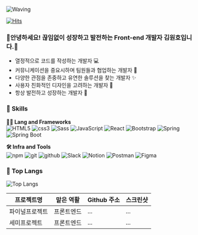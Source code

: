 <!-- Header -->
![Waving](https://capsule-render.vercel.app/api?type=waving&height=300&color=gradient&text=Front-end&reversal=false&section=header&desc=NEEEEEWBIEEEEE&fontAlign=50&fontAlignY=30&descAlign=50&descAlignY=50)
<!-- 조회수 -->
[![Hits](https://hits.seeyoufarm.com/api/count/incr/badge.svg?url=https%3A%2F%2Fgithub.com%2FaccelKim&count_bg=%2379C83D&title_bg=%23555555&icon=&icon_color=%23E7E7E7&title=hits&edge_flat=false)](https://hits.seeyoufarm.com)
<!-- 인삿말 -->
### 🚀안녕하세요! 끊임없이 성장하고 발전하는 Front-end 개발자 김원호입니다.🚀 ###
- 열정적으로 코드를 작성하는 개발자 💻
- 커뮤니케이션을 중요시하며 팀원들과 협업하는 개발자 🤝
- 다양한 관점을 존중하고 유연한 솔루션을 찾는 개발자 ✨
- 사용자 친화적인 디자인을 고려하는 개발자 🎨
- 항상 발전하고 성장하는 개발자 🚀

<!-- body -->

 <!-- 뱃지 -->
### 🦾 Skills
**🧑‍💻 Lang and Frameworks**<br>
![HTML5](https://img.shields.io/badge/html5-E34F26.svg?&style=for-the-badge&logo=html5&logoColor=white) 
![css3](https://img.shields.io/badge/css3-1572B6.svg?&style=for-the-badge&logo=css3&logoColor=white) 
![Sass](https://img.shields.io/badge/sass-CC6699.svg?&style=for-the-badge&logo=sass&logoColor=white) 
![JavaScript](https://img.shields.io/badge/javascript-F7DF1E.svg?&style=for-the-badge&logo=javascript&logoColor=white) ![React](https://img.shields.io/badge/react-61DAFB.svg?&style=for-the-badge&logo=react&logoColor=white) 
![Bootstrap](https://img.shields.io/badge/bootstrap-7952B3.svg?&style=for-the-badge&logo=bootstrap&logoColor=white) ![Spring](https://img.shields.io/badge/spring-6DB33F.svg?&style=for-the-badge&logo=spring&logoColor=white) 
![Spring Boot](https://img.shields.io/badge/springboot-6DB33F.svg?&style=for-the-badge&logo=springboot&logoColor=white) 

**🛠️ Infra and Tools**<br>
![npm](https://img.shields.io/badge/npm-CB3837.svg?&style=for-the-badge&logo=npm&logoColor=white) 
![git](https://img.shields.io/badge/git-F05032.svg?&style=for-the-badge&logo=git&logoColor=white) 
![github](https://img.shields.io/badge/github-181717.svg?&style=for-the-badge&logo=github&logoColor=white) 
![Slack](https://img.shields.io/badge/slack-4A154B.svg?&style=for-the-badge&logo=slack&logoColor=white) 
![Notion](https://img.shields.io/badge/notion-000000.svg?&style=for-the-badge&logo=notion&logoColor=white) 
![Postman](https://img.shields.io/badge/postman-FF6C37.svg?&style=for-the-badge&logo=postman&logoColor=white) 
![Figma](https://img.shields.io/badge/figma-F24E1E.svg?&style=for-the-badge&logo=figma&logoColor=white) 
<!-- toplangs -->
### 🚌 Top Langs
![Top Langs](https://github-readme-stats.vercel.app/api/top-langs/?username=accelKim&layout=compact)
<!-- 포트폴리오 -->
|프로젝트명|맡은 역활|Github 주소|스크린샷|
|---------|---------|---------|---------|
|파이널프로젝트|프론트엔드|...|...|
|세미프로젝트|프론트엔드|...|...|

<!-- footer -->
